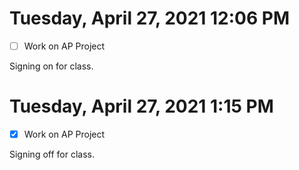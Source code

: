 # Tuesday, April 27, 2021 12:06 PM
- [ ] Work on AP Project

Signing on for class.

# Tuesday, April 27, 2021 1:15 PM
- [x] Work on AP Project

Signing off for class.
